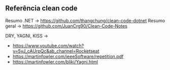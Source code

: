 ## Referência clean code

Resumo .NET -> https://github.com/thangchung/clean-code-dotnet
Resumo geral -> https://github.com/JuanCrg90/Clean-Code-Notes

DRY, YAGNI, KISS -> 
- https://www.youtube.com/watch?v=5yJ_cAUrpQc&ab_channel=Rocketseat
- https://martinfowler.com/ieeeSoftware/repetition.pdf
- https://martinfowler.com/bliki/Yagni.html
